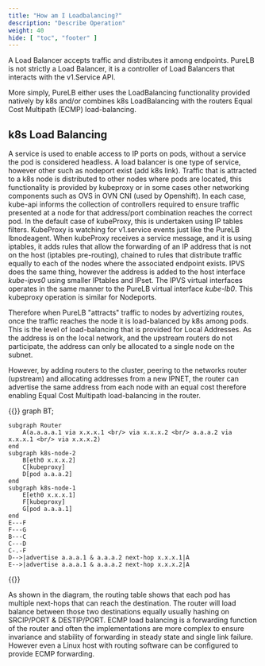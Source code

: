 ```yaml
---
title: "How am I Loadbalancing?"
description: "Describe Operation"
weight: 40
hide: [ "toc", "footer" ]
---
```



A Load Balancer accepts traffic and distributes it among endpoints. PureLB is not strictly a Load Balancer, it is a controller of Load Balancers that interacts with the v1.Service API.

More simply, PureLB either uses the LoadBalancing functionality provided natively by k8s and/or combines k8s LoadBalancing with the routers Equal Cost Multipath (ECMP) load-balancing.

## k8s Load Balancing

A service is used to enable access to IP ports on pods, without a service the pod is considered headless.  A load balancer is one type of service, however other such as nodeport exist (add k8s link).  Traffic that is attracted to a k8s node is distributed to other nodes where pods are located, this functionality is provided by kubeproxy or in some cases other networking components such as OVS in OVN CNI (used by Openshift).  In each case, kube-api informs the collection of controllers required to ensure traffic presented at a node for that address/port combination reaches the correct pod.  In the default case of kubeProxy, this is undertaken using IP tables filters.  KubeProxy is watching for v1.service events just like the PureLB lbnodeagent.  When kubeProxy receives a service message, and it is using iptables, it adds rules that allow the forwarding of an IP address that is not on the host (iptables pre-routing), chained to rules that distribute traffic equally to each of the nodes where the associated endpoint exists.   IPVS does the same thing, however the address is added to the host interface _kube-ipvs0_ using smaller IPtables and IPset.  The IPVS virtual interfaces operates in the same manner to the PureLB virtual interface _kube-lb0_.  This kubeproxy operation is similar for Nodeports.

Therefore when PureLB "attracts" traffic to nodes by advertizing routes, once the traffic reaches the node it is load-balanced by k8s among pods.  This is the level of load-balancing that is provided for Local Addresses.  As the address is on the local network, and the upstream routers do not participate, the address can only be allocated to a single node on the subnet.

However, by adding routers to the cluster, peering to the networks router (upstream) and allocating addresses from a new IPNET, the router can advertise the same address from each node with an equal cost therefore enabling Equal Cost Multipath load-balancing in the router.

{{<mermaid align="center">}}
graph BT;

    subgraph Router
        A(a.a.a.a.1 via x.x.x.1 <br/> via x.x.x.2 <br/> a.a.a.2 via x.x.x.1 <br/> via x.x.x.2)
    end
    subgraph k8s-node-2
        B[eth0 x.x.x.2]
        C[kubeproxy]
        D[pod a.a.a.2]
    end
    subgraph k8s-node-1
        E[eth0 x.x.x.1]
        F[kubeproxy]
        G[pod a.a.a.1]
    end
    E---F
    F---G
    B---C
    C---D
    C-.-F
    D-->|advertise a.a.a.1 & a.a.a.2 next-hop x.x.x.1|A
    E-->|advertise a.a.a.1 & a.a.a.2 next-hop x.x.x.2|A
  
{{</mermaid>}}


As shown in the diagram, the routing table shows that each pod has multiple next-hops that can
reach the destination. The router will load balance between those two destinations equally usually hashing on SRCIP/PORT & DESTIP/PORT.  ECMP load balancing is a forwarding function of the router and often the implementations are more complex to ensure invariance and stability of forwarding in steady state and single link failure.  However even a Linux host with routing software can be configured to provide ECMP forwarding.
